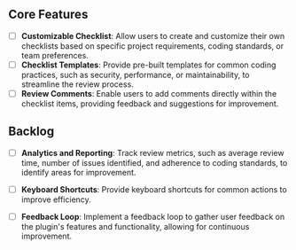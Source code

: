 ## Core Features

- [ ] **Customizable Checklist**: Allow users to create and customize their own checklists based on specific project requirements, coding standards, or team preferences.
- [ ] **Checklist Templates**: Provide pre-built templates for common coding practices, such as security, performance, or maintainability, to streamline the review process.
- [ ] **Review Comments**: Enable users to add comments directly within the checklist items, providing feedback and suggestions for improvement.

## Backlog

- [ ] **Analytics and Reporting**: Track review metrics, such as average review time, number of issues identified, and adherence to coding standards, to identify areas for improvement.
- [ ] **Keyboard Shortcuts**: Provide keyboard shortcuts for common actions to improve efficiency.
- [ ] **Feedback Loop**: Implement a feedback loop to gather user feedback on the plugin's features and functionality, allowing for continuous improvement.

